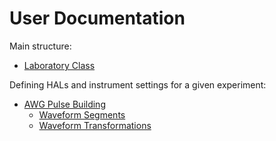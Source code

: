 # User Documentation

Main structure:
- [Laboratory Class](Laboratory.md)

Defining HALs and instrument settings for a given experiment:
- [AWG Pulse Building](AWG_Pulse_Building.md)
    - [Waveform Segments](AWG_WFS.md)
    - [Waveform Transformations](AWG_WFMTs.md)
